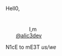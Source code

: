 #

Hell0,

#

&nbsp;&nbsp;&nbsp;&nbsp;&nbsp;&nbsp;&nbsp;&nbsp;&nbsp;&nbsp;&nbsp;&nbsp;&nbsp;&nbsp;&nbsp;&nbsp;I,m  
&nbsp;&nbsp;&nbsp;&nbsp;&nbsp;&nbsp;&nbsp;[@alic3dev](github.com/alic3dev)

N1cE to mE3T _us/we_

